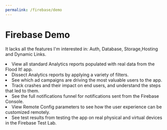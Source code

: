 ```yaml
---
permalink: /firebase/demo
---
```

# Firebase Demo

It lacks all the features I'm interested in: Auth, Database, Storage,Hosting and Dynamic Links.

<li>View all standard Analytics reports populated with real data from the Flood It! app.</li>
<li>Dissect Analytics reports by applying a variety of filters.</li>
<li>See which ad campaigns are driving the most valuable users to the app.</li>
<li>Track crashes and their impact on end users, and understand the steps that led to them.</li>
<li>See the full notifications funnel for notifications sent from the Firebase Console.</li>
<li>View Remote Config parameters to see how the user experience can be customized remotely.</li>
<li>See test results from testing the app on real physical and virtual devices in the Firebase Test Lab.</li>